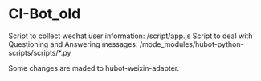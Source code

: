 # CI-Bot_old

Script to collect wechat user information: /script/app.js
Script to deal with Questioning and Answering messages: /mode_modules/hubot-python-scripts/scripts/*.py

Some changes are maded to hubot-weixin-adapter.


